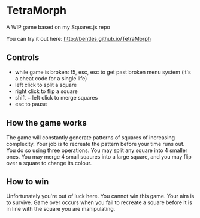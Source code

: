 TetraMorph
==========
A WIP game based on my Squares.js repo

You can try it out here:
http://bentles.github.io/TetraMorph

Controls
----------
- while game is broken: f5, esc, esc to get past broken menu system (it's a cheat code for a single life)
- left click to split a square
- right click to flip a square
- shift + left click to merge squares
- esc to pause

How the game works
-----------
The game will constantly generate patterns of squares of increasing complexity. Your job is to recreate the pattern before your time runs out. You do so using three operations. You may split any square into 4 smaller ones. You may merge 4 small sqaures into a large square, and you may flip over a square to change its colour.

How to win
----------
Unfortunately you're out of luck here. You cannot win this game. Your aim is to survive. Game over occurs when you fail to recreate a square before it is in line with the square you are manipulating.
